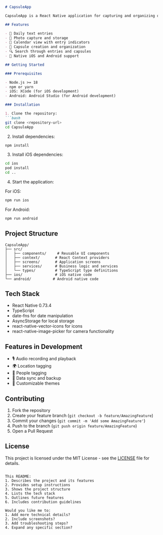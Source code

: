 



```markdown:README.md
# CapsuleApp

CapsuleApp is a React Native application for capturing and organizing daily moments into digital time capsules. Users can collect text entries, photos, and create themed capsules to preserve memories.

## Features

- 📝 Daily text entries
- 📸 Photo capture and storage
- 📅 Calendar view with entry indicators
- 🎯 Capsule creation and organization
- 🔍 Search through entries and capsules
- 📱 Native iOS and Android support

## Getting Started

### Prerequisites

- Node.js >= 18
- npm or yarn
- iOS: XCode (for iOS development)
- Android: Android Studio (for Android development)

### Installation

1. Clone the repository:
```bash
git clone <repository-url>
cd CapsuleApp
```

2. Install dependencies:
```bash
npm install
```

3. Install iOS dependencies:
```bash
cd ios
pod install
cd ..
```

4. Start the application:

For iOS:
```bash
npm run ios
```

For Android:
```bash
npm run android
```

## Project Structure

```
CapsuleApp/
├── src/
│   ├── components/     # Reusable UI components
│   ├── context/       # React Context providers
│   ├── screens/       # Application screens
│   ├── services/      # Business logic and services
│   └── types/         # TypeScript type definitions
├── ios/               # iOS native code
└── android/          # Android native code
```

## Tech Stack

- React Native 0.73.4
- TypeScript
- date-fns for date manipulation
- AsyncStorage for local storage
- react-native-vector-icons for icons
- react-native-image-picker for camera functionality

## Features in Development

- 🎙️ Audio recording and playback
- 🌍 Location tagging
- 👥 People tagging
- 🔄 Data sync and backup
- 🎨 Customizable themes

## Contributing

1. Fork the repository
2. Create your feature branch (`git checkout -b feature/AmazingFeature`)
3. Commit your changes (`git commit -m 'Add some AmazingFeature'`)
4. Push to the branch (`git push origin feature/AmazingFeature`)
5. Open a Pull Request

## License

This project is licensed under the MIT License - see the [LICENSE](LICENSE) file for details.
```

This README:
1. Describes the project and its features
2. Provides setup instructions
3. Shows the project structure
4. Lists the tech stack
5. Outlines future features
6. Includes contribution guidelines

Would you like me to:
1. Add more technical details?
2. Include screenshots?
3. Add troubleshooting steps?
4. Expand any specific section?
